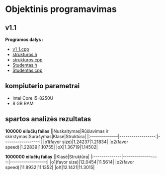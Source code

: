 # Objektinis programavimas

## v1.1

**Programos dalys :**
* [v1_1.cpp](https://github.com/siveta/Uzduotis_2/blob/v1.1/v1_1.cpp)
* [strukturos.h](https://github.com/siveta/Uzduotis_2/blob/v1.1/strukturos.h)
* [strukturos.cpp](https://github.com/siveta/Uzduotis_2/blob/v1.1/strukturos.cpp)
* [Studentas.h](https://github.com/siveta/Uzduotis_2/blob/v1.1/Studentas.h)
* [Studentas.cpp](https://github.com/siveta/Uzduotis_2/blob/v1.1/Studentas.cpp)

## kompiuterio parametrai
* Intel Core i5-8250U
* 8 GB RAM 

## spartos analizės rezultatas

**100000 eilučių failas**
||Nuskaitymas|Rūšiavimas ir skirstymas|Surašymas|Klasė|Struktūra|
|:--------------|------------------:|------------------:|
|o1(favor size)|1.24237|1.21834|
|o2(favor speed)|1.22839|1.10755|
|oX|1.36719|1.14502|

**1000000 eilučių failas**
||Klasė|Struktūra|
|:--------------|------------------:|------------------:|
|o1(favor size)|12.0454|11.5614|
|o2(favor speed)|11.8932|11.1352|
|oX|12.1421|11.3015|
